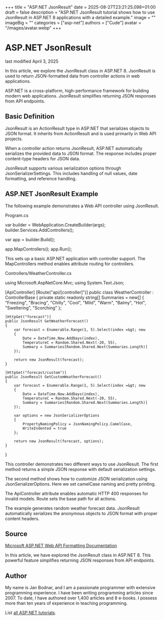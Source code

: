 +++
title = "ASP.NET JsonResult"
date = 2025-08-27T23:21:25.098+01:00
draft = false
description = "ASP.NET JsonResult tutorial shows how to use JsonResult in ASP.NET 8 applications with a detailed example."
image = ""
imageBig = ""
categories = ["asp-net"]
authors = ["Cude"]
avatar = "/images/avatar.webp"
+++

# ASP.NET JsonResult

last modified April 3, 2025

In this article, we explore the JsonResult class in ASP.NET 8. JsonResult is
used to return JSON-formatted data from controller actions in web applications.

ASP.NET is a cross-platform, high-performance framework for building modern web
applications. JsonResult simplifies returning JSON responses from API endpoints.

## Basic Definition

JsonResult is an ActionResult type in ASP.NET that serializes objects to JSON
format. It inherits from ActionResult and is used primarily in Web API projects.

When a controller action returns JsonResult, ASP.NET automatically serializes
the provided data to JSON format. The response includes proper content-type
headers for JSON data.

JsonResult supports various serialization options through JsonSerializerSettings.
This includes handling of null values, date formatting, and reference handling.

## ASP.NET JsonResult Example

The following example demonstrates a Web API controller using JsonResult.

Program.cs
  

var builder = WebApplication.CreateBuilder(args);
builder.Services.AddControllers();

var app = builder.Build();

app.MapControllers();
app.Run();

This sets up a basic ASP.NET application with controller support. The
MapControllers method enables attribute routing for controllers.

Controllers/WeatherController.cs
  

using Microsoft.AspNetCore.Mvc;
using System.Text.Json;

[ApiController]
[Route("api/[controller]")]
public class WeatherController : ControllerBase
{
    private static readonly string[] Summaries = new[]
    {
        "Freezing", "Bracing", "Chilly", "Cool", "Mild",
        "Warm", "Balmy", "Hot", "Sweltering", "Scorching"
    };

    [HttpGet("forecast")]
    public JsonResult GetWeatherForecast()
    {
        var forecast = Enumerable.Range(1, 5).Select(index =&gt; new
        {
            Date = DateTime.Now.AddDays(index),
            TemperatureC = Random.Shared.Next(-20, 55),
            Summary = Summaries[Random.Shared.Next(Summaries.Length)]
        });

        return new JsonResult(forecast);
    }

    [HttpGet("forecast/custom")]
    public JsonResult GetCustomWeatherForecast()
    {
        var forecast = Enumerable.Range(1, 5).Select(index =&gt; new
        {
            Date = DateTime.Now.AddDays(index),
            TemperatureC = Random.Shared.Next(-20, 55),
            Summary = Summaries[Random.Shared.Next(Summaries.Length)]
        });

        var options = new JsonSerializerOptions
        {
            PropertyNamingPolicy = JsonNamingPolicy.CamelCase,
            WriteIndented = true
        };

        return new JsonResult(forecast, options);
    }
}

This controller demonstrates two different ways to use JsonResult. The first
method returns a simple JSON response with default serialization settings.

The second method shows how to customize JSON serialization using
JsonSerializerOptions. Here we set camelCase naming and pretty printing.

The ApiController attribute enables automatic HTTP 400 responses
for invalid models. Route sets the base path for all actions.

The example generates random weather forecast data. JsonResult automatically
serializes the anonymous objects to JSON format with proper content headers.

## Source

[Microsoft ASP.NET Web API Formatting Documentation](https://learn.microsoft.com/en-us/aspnet/core/web-api/advanced/formatting?view=aspnetcore-8.0)

In this article, we have explored the JsonResult class in ASP.NET 8. This
powerful feature simplifies returning JSON responses from API endpoints.

## Author

My name is Jan Bodnar, and I am a passionate programmer with extensive
programming experience. I have been writing programming articles since 2007.
To date, I have authored over 1,400 articles and 8 e-books. I possess more
than ten years of experience in teaching programming.

List [all ASP.NET tutorials](/all/#asp-net).